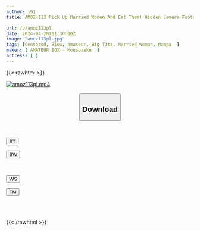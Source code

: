 ```yaml
---
author: j91
title: AMOZ-113 Pick Up Married Women And Eat Them! Hidden Camera Footage Of 9 Housewives With Clear Faces But Actually Frustrated And Raw And Creampied! (6)

url: /v/amoz113pl
date: 2024-04-20T01:30:00Z
image: "amoz113pl.jpg"
tags: [Censored, Blow, Amateur, Big Tits, Married Woman, Nampa	]
maker: [ AMATEUR BOX - Mousozoku  ]
actress: [ ]
---
```



{{< rawhtml >}}

<div class="video" data-videoid="Zx2pm1MV2KHdPk">
    <a href="javascript:;">
        <img src="/v/amoz113pl/amoz113pl.jpg" width="WIDTH" height="HEIGHT" alt="amoz113pl.mp4" loading="lazy">
    </a>
</div>

<script type="text/javascript" src="https://j91.asia/asset/on-demand-st.js"></script>

<br>
  <link rel="stylesheet" href="https://j91.asia/asset/bs5.css">
  
  <center>
  <button class="btn btn-primary" type="button" data-bs-toggle="collapse" data-bs-target=".multi-collapse" aria-expanded="false" aria-controls="multiCollapseExample1 multiCollapseExample2"><h2>Download</h2></button></center>
</p>
<div class="row">
  <div class="col">
    <div class="collapse multi-collapse" id="multiCollapseExample1">
      <div class="card card-body">
	      	      <br>
<div class="buttons">  
<p><a href="https://streamtape.to/v/Zx2pm1MV2KHdPk" target="_blank"><button class="btn-hover color-3"><i class="fa fa-download"></i> ST</button></a></p>
<p><a href="https://asnwish.com/glycdk5t14kf" target="_blank"><button class="btn-hover color-2"><i class="fa fa-download"></i> SW</button></a></p></div>
    </div>
  </div>
</div>
  <div class="col">
    <div class="collapse multi-collapse" id="multiCollapseExample2">
      <div class="card card-body">
	      <br>
<div class="buttons">
<p><a href="https://wolfstream.tv/rngz8hhjrqa7"><button class="btn-hover color-9"><i class="fa fa-download"></i> WS</button></a></p>
<p><a href="https://filemoon.sx/d/5amvd5g1vrwr"><button class="btn-hover color-8"><i class="fa fa-download"></i> FM</button></a></p></div>
<br><br>
      </div>
    </div>
  </div>
</div>

{{< /rawhtml >}}